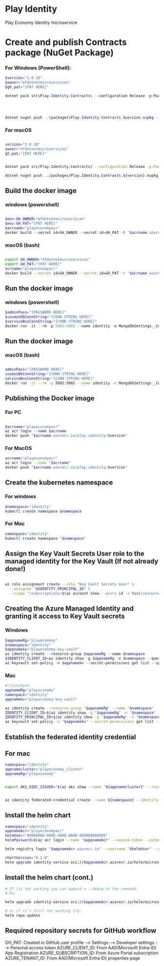 # Play Identity

Play Economy Identity microservice


# Create and publish Contracts package (NuGet Package)
### For Windows (PowerShell): 

```powershell 
$version="1.0.10"
$owner="mfdotnetmicroservices"
$gh_pat="[PAT HERE]"

dotnet pack src\Play.Identity.Contracts\ --configuration Release -p:PackageVersion=$version -p:RepositoryUrl=https://github.com/$owner/play.identity -o ..\packages




dotnet nuget push ..\packages\Play.Identity.Contracts.$version.nupkg --api-key $gh_pat --source "github"
```


### For macOS
```bash

version="1.0.10"
owner="mfdotnetmicroservices"
gh_pat="[PAT HERE]"


dotnet pack src/Play.Identity.Contracts/ --configuration Release -p:PackageVersion=$version -p:RepositoryUrl=https://github.com/$owner/play.identity -o ../packages

dotnet nuget push ../packages/Play.Identity.Contracts.${version}.nupkg --api-key ${gh_pat} --source "github"

```


## Build the docker image
### windows (powershell)
```powershell

$env:GH_OWNER="mfdotnetmicroservices"
$env:GH_PAT="[PAT HERE]"
$acrname="playeconomyacr"
docker build --secret id=GH_OWNER --secret id=GH_PAT -t "$acrname.azurecr.io/play.identity:$version" .
```

### macOS (bash)
```bash

export GH_OWNER="mfdotnetmicroservices"
export GH_PAT="[PAT HERE]"
acrname="playeconomyacr"
docker build --secret id=GH_OWNER --secret id=GH_PAT -t "$acrname.azurecr.io/play.identity:$version" .

```




## Run the docker image
### windows (powershell)
```powershell
$adminPass="[PASSWORD HERE]"
$cosmosDbConnString="[CONN STRING HERE]"
$serviceBusConnString="[CONN STRING HERE]"
docker run -it --rm -p 5002:5002 --name identity -e MongoDbSettings__ConnectionString=$cosmosDbConnString -e ServiceBusSettings__ConnectionString=$serviceBusConnString -e ServiceSettings__MessageBroker="SERVICEBUS" -e IdentitySettings__AdminUserPassword=$adminPass play.identity:$version  
```



## Run the docker image
### macOS (bash)
```bash

adminPass="[PASSWORD HERE]"
cosmosDbConnString="[CONN STRING HERE]"
serviceBusConnString="[CONN STRING HERE]"
docker run -it --rm -p 5002:5002 --name identity -e MongoDbSettings__ConnectionString=$cosmosDbConnString -e ServiceBusSettings__ConnectionString=$serviceBusConnString -e ServiceSettings__MessageBroker="SERVICEBUS" -e IdentitySettings__AdminUserPassword=$adminPass play.identity:$version  

```


## Publishing the Docker image
### For PC
```powershell

$acrname="playeconomyacr"
az acr login --name $acrname
docker push "$acrname.azurecr.io/play.identity:$version"
```

### For MacOS

```bash
acrname="playeconomyacr"
az acr login --name "$acrname"
docker push "$acrname.azurecr.io/play.identity:$version"
```

## Create the kubernetes namespace
### For windows
```powershell
$namespace="identity"
kubectl create namespace $namespace 
```

### For Mac
```bash
namespace="identity"
kubectl create namespace "$namespace" 
```

## Assign the Key Vault Secrets User role to the managed identity for the Key Vault (**If not already done!**)
```bash 

az role assignment create --role "Key Vault Secrets User" \
  --assignee "$IDENTITY_PRINCIPAL_ID" \
  --scope "/subscriptions/$(az account show --query id -o tsv)/resourceGroups/$appnameRg/providers/Microsoft.KeyVault/vaults/$appnamekv"
```


## Creating the Azure Managed Identity and granting it access to Key Vault secrets
### Windows
```powershell
$appnameRg="playeconomy"
$namespace="identity"
$appnamekv="playeconomy-key-vault"
az identity create --resource-group $appnameRg --name $namespace
$IDENTITY_CLIENT_ID=az identity show -g $appnameRg -n $namespace --query clientId -otsv
az keyvault set-policy -n $appnamekv --secret-permissions get list --spn $IDENTITY_CLIENT_ID
```
 
 ### Mac
```bash
#!/bin/bash
appnameRg="playeconomy"
namespace="identity"
appnamekv="playeconomy-key-vault"

az identity create --resource-group "$appnameRg" --name "$namespace"
IDENTITY_CLIENT_ID=$(az identity show -g "$appnameRg" -n "$namespace" --query clientId -o tsv)
IDENTITY_PRINCIPAL_ID=$(az identity show -g "$appnameRg" -n "$namespace" --query principalId -o tsv)
az keyvault set-policy -n "$appnamekv" --secret-permissions get list --spn "$IDENTITY_CLIENT_ID"
```

## Establish the federated identity credential
## For mac
```bash
namespace="identity"
appnamecluster="playeconomy_cluster"
appnameRg="playeconomy"


export AKS_OIDC_ISSUER="$(az aks show --name "${appnamecluster}" --resource-group "${appnameRg}" --query "oidcIssuerProfile.issuerUrl" --output tsv)"


az identity federated-credential create --name ${namespace} --identity-name "${namespace}" --resource-group "${appnameRg}" --issuer "${AKS_OIDC_ISSUER}" --subject system:serviceaccount:"${namespace}":"${namespace}-serviceaccount" --audience api://AzureADTokenExchange 
```


## Install the helm chart 
```bash
namespace="identity"
appnameAcr="playeconomyacr"
helmUser="00000000-0000-0000-0000-000000000000"
helmPassword=$(az acr login --name "$appnameAcr" --expose-token --output tsv --query accessToken)

helm registry login "$appnameAcr.azurecr.io" --username "$helmUser" --password "$helmPassword"

chartVersion="0.1.0"
helm upgrade identity-service oci://$appnameAcr.azurecr.io/helm/microservice --version $chartVersion -f ./helm/values.yaml -n "$namespace" --install
``` 

## Install the helm chart (cont.)
```bash
# If its not working you can append a --debug to the command.
# Ex:

helm upgrade identity-service oci://$appnameAcr.azurecr.io/helm/microservice --version $chartVersion -f ./helm/values.yaml -n "$namespace" --install --debug 

# or if it's still not working try:
helm repo update
```

## Required repository secrets for GitHub workflow
GH_PAT: Created in GitHub user profile --> Settings --> Developer settings --> Personal access token 
AZURE_CLIENT_ID: From AAD(Microsoft Entra ID) App Registration
AZURE_SUBSCRIPTION_ID: From Azure Portal subscription
AZURE_TENANT_ID: From AAD(Microsoft Entra ID) properties page